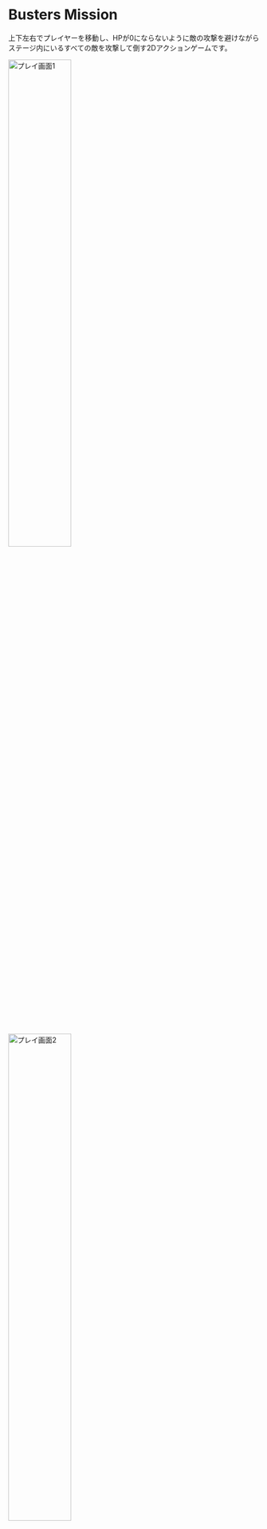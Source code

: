 # Busters Mission

上下左右でプレイヤーを移動し、HPが0にならないように敵の攻撃を避けながらステージ内にいるすべての敵を攻撃して倒す2Dアクションゲームです。

<img src="https://user-images.githubusercontent.com/45062199/125216204-689fc500-e2f8-11eb-897c-aea67fdee3e8.jpg" alt="プレイ画面1" width="50%">
<img src="https://user-images.githubusercontent.com/45062199/125216208-6a698880-e2f8-11eb-8724-4957c18f185b.jpg" alt="プレイ画面2" width="50%">


## インストール方法

以下のリンクから実行ファイル群をダウンロードしてください。

`https://www.dropbox.com/s/sljhx9y4efw7n5x/BustersMission.zip?dl=0`



## 動作環境

以下の環境での動作を確認しています。

- Windows10 Home



## 遊び方

1. スタート画面で「START」にカーソルを合わせて【Z】を入力する

<img src="https://user-images.githubusercontent.com/45062199/125216255-8bca7480-e2f8-11eb-8f6d-c2a3369deab0.jpg" alt="スタート画面" width="50%">


## ルール

- 【矢印キー】を入力してプレイヤーを上下左右に移動し、【Z】で攻撃。
- ステージ上にいるすべての敵を倒せばステージクリア。ステージクリア時にはライフが50回復し、次のステージに進みます。
- ステージ3をクリアするとゲームクリアとなり、クリアタイムと残りHPからスコアが算出されます。



- 残りHPが0になるとゲームオーバー。
- HPは敵の攻撃を受けると減少します。
- 敵の動きを覚えてクリア・高スコアを狙おう！



## 操作方法



### メニュー時

【Z】決定

【矢印キー】カーソル移動



### ゲーム時

【矢印キー】移動

【Z】攻撃

【M】ポーズ

